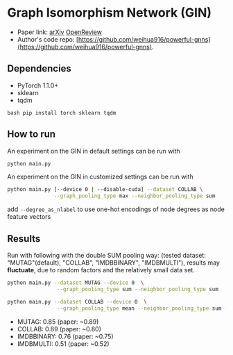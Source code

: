 Graph Isomorphism Network (GIN)
============

- Paper link: [arXiv](https://arxiv.org/abs/1810.00826) [OpenReview](https://openreview.net/forum?id=ryGs6iA5Km) 
- Author's code repo: [https://github.com/weihua916/powerful-gnns](https://github.com/weihua916/powerful-gnns).

Dependencies
------------
- PyTorch 1.1.0+
- sklearn
- tqdm

``bash
pip install torch sklearn tqdm
``

How to run
----------

An experiment on the GIN in default settings can be run with

```bash
python main.py
```

An experiment on the GIN in customized settings can be run with
```bash
python main.py [--device 0 | --disable-cuda] --dataset COLLAB \
               --graph_pooling_type max --neighbor_pooling_type sum
```
add `--degree_as_nlabel` to use one-hot encodings of node degrees as node feature vectors

Results
-------

Run with following with the double SUM pooling way:
(tested dataset: "MUTAG"(default), "COLLAB", "IMDBBINARY", "IMDBMULTI"), results may **fluctuate**, due to random factors and the relatively small data set.
```bash
python main.py --dataset MUTAG --device 0  \
                --graph_pooling_type sum --neighbor_pooling_type sum

python main.py --dataset COLLAB --device 0  \
                --graph_pooling_type mean --neighbor_pooling_type sum --degree_as_nlabel

```

* MUTAG: 0.85 (paper: ~0.89)
* COLLAB: 0.89 (paper: ~0.80)
* IMDBBINARY: 0.76 (paper: ~0.75)
* IMDBMULTI: 0.51 (paper: ~0.52)
